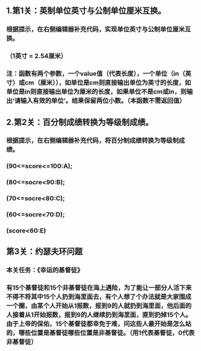 ## 1.第1关：英制单位英寸与公制单位厘米互换。
### 根据提示，在右侧编辑器补充代码，实现单位英寸与公制单位厘米互换。
### （1英寸 = 2.54厘米）
### 注：函数有两个参数，一个value值（代表长度），一个单位（in（英寸）或cm（厘米）），如单位是cm则直接输出单位为英寸的长度，如单位是in则直接输出单位为厘米的长度，如果单位不是cm或in，则输出‘请输入有效的单位’。结果保留两位小数。（本函数不需返回值）
## 2.第2关：百分制成绩转换为等级制成绩。
### 根据提示，在右侧编辑器补充代码，将百分制成绩转换为等级制成绩。
 ### (90<=score<=100:A);
 ### (80<=socre<90:B);
 ### (70<=socre<80:C);
 ### (60<=socre<70:D);
 ### (score<60:E)
 ## 第3关：约瑟夫环问题
 ### 本关任务：《幸运的基督徒》
### 有15个基督徒和15个非基督徒在海上遇险，为了能让一部分人活下来不得不将其中15个人扔到海里面去，有个人想了个办法就是大家围成一个圈，由某个人开始从1报数，报到9的人就扔到海里面，他后面的人接着从1开始报数，报到9的人继续扔到海里面，直到扔掉15个人。由于上帝的保佑，15个基督徒都幸免于难，问这些人最开始是怎么站的，哪些位置是基督徒哪些位置是非基督徒。（用1代表基督徒，0代表非基督徒）
